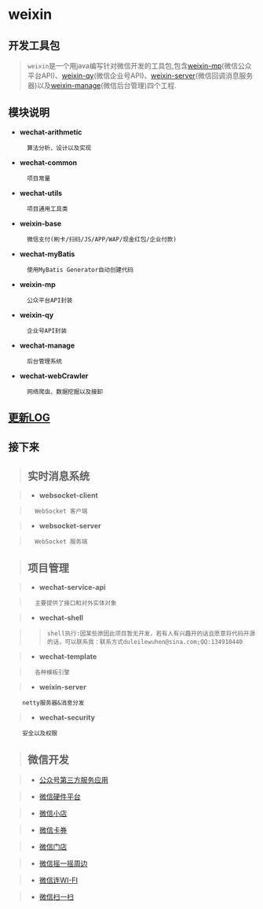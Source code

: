 weixin
========

开发工具包
-------------
> `weixin`是一个用java编写针对微信开发的工具包,包含[weixin-mp](./weixin-mp)(微信公众平台API)、[weixin-qy](./weixin-qy)(微信企业号API)、[weixin-server](./weixin-server)(微信回调消息服务器)以及[weixin-manage](./weixin-manage)(微信后台管理)四个工程.

模块说明
-------
* **wechat-arithmetic**

		算法分析、设计以及实现
		
* **wechat-common**

		项目常量
		
* **wechat-utils**

		项目通用工具类
		
* **weixin-base**

		微信支付(刷卡/扫码/JS/APP/WAP/现金红包/企业付款)
		
* **wechat-myBatis**

		使用MyBatis Generator自动创建代码

* **weixin-mp**

		公众平台API封装
	
* **weixin-qy**

		企业号API封装
		
* **wechat-manage**

		后台管理系统
		
* **wechat-webCrawler**

		网络爬虫、数据挖掘以及接卸

		
[更新LOG](./CHANGE.md)
----------------------
  
接下来
------
>## 实时消息系统

> * **websocket-client**

> 		WebSocket 客户端

> * **websocket-server**

> 		WebSocket 服务端

>## 项目管理

> * **wechat-service-api**

> 		主要提供了接口和对外实体对象

> * **wechat-shell**

> >`shell执行:因某些原因此项目暂无开发，若有人有兴趣开的话且愿意将代码开源的话，可以联系我：联系方式duleilewuhen@sina.com;QQ:134910440`

> * **wechat-template**

> 		各种模板引擎

> * **weixin-server**

		netty服务器&消息分发

> * **wechat-security**

		安全以及权限

>## 微信开发

> * [公众号第三方服务应用](https://open.weixin.qq.com/cgi-bin/showdocument?action=dir_list&t=resource/res_list&verify=1&id=open1419318292&token=&lang=zh_CN)

> * [微信硬件平台](http://iot.weixin.qq.com/)

> * [微信小店](http://mp.weixin.qq.com/wiki/6/ae98ac4a7219405153cedc9dddccacca.html)

> * [微信卡券](http://mp.weixin.qq.com/wiki/10/597cb57750f375a4b37e2536fd3331ea.html)

> * [微信门店](http://mp.weixin.qq.com/wiki/11/081986f089826bf94393bef9bf287b8b.html)

> * [微信摇一摇周边](http://mp.weixin.qq.com/wiki/19/9fe9fdbb50fee9f9660438c551142ccf.html)

> * [微信连WI-FI](http://mp.weixin.qq.com/wiki/9/fd2d692e28b938a8d618f57cf9c79fb1.html)

> * [微信扫一扫](http://mp.weixin.qq.com/wiki/19/e833eb10470cc25cad4719677c46ecdb.html)